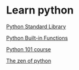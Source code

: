 # Learn python

[Python Standard Library](https://docs.python.org/3/library/)

[Python Built-in Functions](https://docs.python.org/3/library/functions.html)

[Python 101 course](https://python101.pythonlibrary.org/)

[The zen of python](https://zen-of-python.info/)